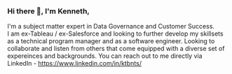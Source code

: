 ### Hi there 👋, I'm Kenneth,
I'm a subject matter expert in Data Governance and Customer Success.  
I am ex-Tableau / ex-Salesforce and  looking to further develop my skillsets as a technical program manager and as a software engineer.  Looking to collaborate and listen from others that come equipped with a diverse set of expereinces and backgrounds. You can reach out to me directly via LinkedIn - https://www.linkedin.com/in/ktbnts/

<!--
**Kbaltazar55555/Kbaltazar55555** is a ✨ _special_ ✨ repository because its `README.md` (this file) appears on your GitHub profile.

Here are some ideas to get you started:

- 🔭 I’m currently working on ...
- 🌱 I’m currently learning ...
- 👯 I’m looking to collaborate on ...
- 🤔 I’m looking for help with ...
- 💬 Ask me about ...
- 📫 How to reach me: ...
- 😄 Pronouns: ...
- ⚡ Fun fact: ...
-->
